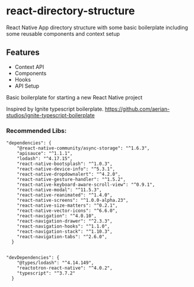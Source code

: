 # react-directory-structure
React Native App directory structure with some basic boilerplate including some reusable components and context setup

## Features
- Context API
- Components
- Hooks
- API Setup

Basic boilerplate for starting a new React Native project

Inspired by Ignite typescript boilerplate. https://github.com/aerian-studios/ignite-typescript-boilerplate

### Recommended Libs:

```
"dependencies": {
    "@react-native-community/async-storage": "^1.6.3",
    "apisauce": "^1.1.1",
    "lodash": "^4.17.15",
    "react-native-bootsplash": "^1.0.3",
    "react-native-device-info": "^5.3.1",
    "react-native-dropdownalert": "^4.2.0",
    "react-native-gesture-handler": "^1.5.2",
    "react-native-keyboard-aware-scroll-view": "^0.9.1",
    "react-native-modal": "^11.5.3",
    "react-native-reanimated": "^1.4.0",
    "react-native-screens": "^1.0.0-alpha.23",
    "react-native-size-matters": "^0.2.1",
    "react-native-vector-icons": "^6.6.0",
    "react-navigation": "^4.0.10",
    "react-navigation-drawer": "^2.3.3",
    "react-navigation-hooks": "^1.1.0",
    "react-navigation-stack": "^1.10.3",
    "react-navigation-tabs": "^2.6.0",
  }


"devDependencies": {
    "@types/lodash": "^4.14.149",
    "reactotron-react-native": "^4.0.2",
    "typescript": "^3.7.2"
  }
```